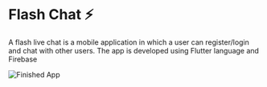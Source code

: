 # Flash Chat ⚡️

A flash live chat is a mobile application in which a user can register/login and chat with other users. The app is developed using Flutter language and Firebase


![Finished App](https://github.com/londonappbrewery/Images/blob/master/flash_chat_flutter_demo.gif)

